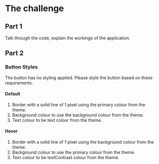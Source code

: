 # The challenge

## Part 1

Talk through the code, explain the workings of the application.

## Part 2

### Button Styles

The button has no styling applied. Please style the button based on these requirements.

#### Default

1. Border with a solid line of 1 pixel using the primary colour from the theme.
2. Background colour to use the background colour from the theme.
3. Text colour to be text colour from the theme.

#### Hover

1. Border with a solid line of 1 pixel using the background colour from the theme.
2. Background colour to use the primary colour from the theme.
3. Text colour to be textContrast colour from the theme.